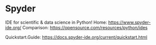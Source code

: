 # Spyder
IDE for scientific &amp; data science in Python! Home: https://www.spyder-ide.org/ Comparison: https://opensource.com/resources/python/ides

Quickstart.Guide: https://docs.spyder-ide.org/current/quickstart.html
